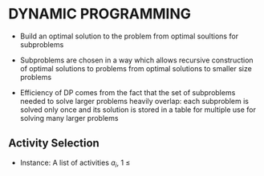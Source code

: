 # DYNAMIC PROGRAMMING
* Build an optimal solution to the problem from optimal soultions for subproblems
	
* Subproblems are chosen in a way which allows recursive construction of optimal solutions to problems from optimal solutions to smaller size problems

* Efficiency of DP comes from the fact that the set of subproblems needed to solve larger problems heavily overlap: each subproblem is solved only once and its solution is stored in a table for multiple use for solving many larger problems

## Activity Selection
* Instance: A list of activities *a<sub>i</sub>*, 1  $\leq$